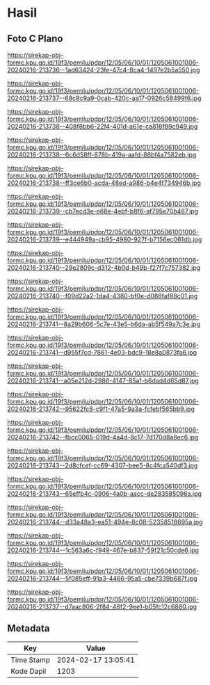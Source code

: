 # Hasil

## Foto C Plano

https://sirekap-obj-formc.kpu.go.id/19f3/pemilu/pdpr/12/05/06/10/01/1205061001006-20240216-213736--1ad63424-23fe-47c4-8ca4-1497e2b5a550.jpg

https://sirekap-obj-formc.kpu.go.id/19f3/pemilu/pdpr/12/05/06/10/01/1205061001006-20240216-213737--68c8c9a9-0cab-420c-aa17-0926c58499f6.jpg

https://sirekap-obj-formc.kpu.go.id/19f3/pemilu/pdpr/12/05/06/10/01/1205061001006-20240216-213738--408f8bb6-22f4-401d-a61e-ca818f89c949.jpg

https://sirekap-obj-formc.kpu.go.id/19f3/pemilu/pdpr/12/05/06/10/01/1205061001006-20240216-213738--6c6d58ff-878b-419a-aafd-86bf4a7582eb.jpg

https://sirekap-obj-formc.kpu.go.id/19f3/pemilu/pdpr/12/05/06/10/01/1205061001006-20240216-213738--ff3ce6b0-acda-48ed-a986-b4e4f734946b.jpg

https://sirekap-obj-formc.kpu.go.id/19f3/pemilu/pdpr/12/05/06/10/01/1205061001006-20240216-213739--cb7ecd3e-e68e-4ebf-b8f6-af795e70b467.jpg

https://sirekap-obj-formc.kpu.go.id/19f3/pemilu/pdpr/12/05/06/10/01/1205061001006-20240216-213739--e444949a-cb95-4980-927f-b7156ec061db.jpg

https://sirekap-obj-formc.kpu.go.id/19f3/pemilu/pdpr/12/05/06/10/01/1205061001006-20240216-213740--29e2809c-d312-4b0d-b49b-f27f7c757382.jpg

https://sirekap-obj-formc.kpu.go.id/19f3/pemilu/pdpr/12/05/06/10/01/1205061001006-20240216-213740--f09d22a2-1da4-4380-bf0e-d088faf88c01.jpg

https://sirekap-obj-formc.kpu.go.id/19f3/pemilu/pdpr/12/05/06/10/01/1205061001006-20240216-213741--8a29b606-5c7e-43e5-b6da-ab5f549a7c3e.jpg

https://sirekap-obj-formc.kpu.go.id/19f3/pemilu/pdpr/12/05/06/10/01/1205061001006-20240216-213741--d955f7cd-7861-4e03-bdc9-18e8a0873fa6.jpg

https://sirekap-obj-formc.kpu.go.id/19f3/pemilu/pdpr/12/05/06/10/01/1205061001006-20240216-213741--a05e212d-2986-4147-85a1-b6dad4d65d87.jpg

https://sirekap-obj-formc.kpu.go.id/19f3/pemilu/pdpr/12/05/06/10/01/1205061001006-20240216-213742--95622fc8-c9f1-47a5-9a3a-fcfebf565bb9.jpg

https://sirekap-obj-formc.kpu.go.id/19f3/pemilu/pdpr/12/05/06/10/01/1205061001006-20240216-213742--fbcc0065-019d-4a4d-8c17-7d170d8a8ec6.jpg

https://sirekap-obj-formc.kpu.go.id/19f3/pemilu/pdpr/12/05/06/10/01/1205061001006-20240216-213743--2d8cfcef-cc69-4307-bee5-8c4fca540df3.jpg

https://sirekap-obj-formc.kpu.go.id/19f3/pemilu/pdpr/12/05/06/10/01/1205061001006-20240216-213743--65effb4c-0906-4a0b-aacc-de283585096a.jpg

https://sirekap-obj-formc.kpu.go.id/19f3/pemilu/pdpr/12/05/06/10/01/1205061001006-20240216-213744--d33a48a3-ea51-494e-8c08-52358518695a.jpg

https://sirekap-obj-formc.kpu.go.id/19f3/pemilu/pdpr/12/05/06/10/01/1205061001006-20240216-213744--1c563a6c-f949-467e-b837-59f21c50cde6.jpg

https://sirekap-obj-formc.kpu.go.id/19f3/pemilu/pdpr/12/05/06/10/01/1205061001006-20240216-213744--5f085eff-91a3-4466-95a5-cbe7339b687f.jpg

https://sirekap-obj-formc.kpu.go.id/19f3/pemilu/pdpr/12/05/06/10/01/1205061001006-20240216-213737--d7aac806-2f84-48f2-9ee1-b05fc12c6880.jpg


## Metadata

| Key        | Value               |
| ---------- | ------------------- |
| Time Stamp | 2024-02-17 13:05:41 |
| Kode Dapil | 1203                |



